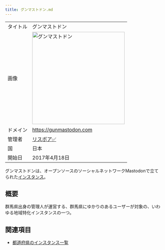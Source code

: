 ```yaml
---
title: グンマストドン.md
---
```

<div>

|          |                                                                                                                                                                                                                                                                                                                                    |
|----------|------------------------------------------------------------------------------------------------------------------------------------------------------------------------------------------------------------------------------------------------------------------------------------------------------------------------------------|
| タイトル | グンマストドン                                                                                                                                                                                                                                                                                                                     |
| 画像     | [<img src="/images/thumb/5/5c/Gunmastodon.png/300px-Gunmastodon.png" srcset="/images/thumb/5/5c/Gunmastodon.png/450px-Gunmastodon.png 1.5x, /images/thumb/5/5c/Gunmastodon.png/600px-Gunmastodon.png 2x" width="300" height="300" alt="グンマストドン" />](/%E3%83%95%E3%82%A1%E3%82%A4%E3%83%AB:Gunmastodon.png "グンマストドン") |
| ドメイン | <a href="https://gunmastodon.com" rel="nofollow">https://gunmastodon.com</a>                                                                                                                                                                                                                                                       |
| 管理者   | <a href="https://gunmastodon.com/@lisboa" rel="nofollow">リスボア✅</a>                                                                                                                                                                                                                                                            |
| 国       | 日本                                                                                                                                                                                                                                                                                                                               |
| 開始日   | 2017年4月18日                                                                                                                                                                                                                                                                                                                      |

グンマストドンは、オープンソースのソーシャルネットワークMastodonで立てられた[インスタンス](/%E3%82%A4%E3%83%B3%E3%82%B9%E3%82%BF%E3%83%B3%E3%82%B9 "インスタンス")。

## 概要

群馬県出身の管理人が運営する、群馬県にゆかりのあるユーザーが対象の、いわゆる地域特化インスタンスの一つ。

## 関連項目

-   [都道府県のインスタンス一覧](/%E9%83%BD%E9%81%93%E5%BA%9C%E7%9C%8C%E3%81%AE%E3%82%A4%E3%83%B3%E3%82%B9%E3%82%BF%E3%83%B3%E3%82%B9%E4%B8%80%E8%A6%A7 "都道府県のインスタンス一覧")

</div>
